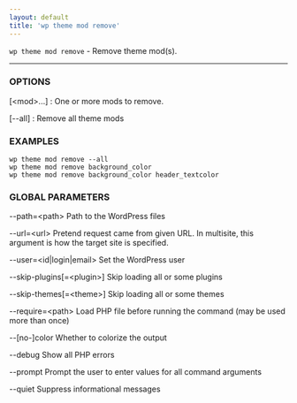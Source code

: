 ```yaml
---
layout: default
title: 'wp theme mod remove'
---
```


`wp theme mod remove` - Remove theme mod(s).

<hr />

### OPTIONS

[&lt;mod&gt;...]
: One or more mods to remove.

[\--all]
: Remove all theme mods

### EXAMPLES

    wp theme mod remove --all
    wp theme mod remove background_color
    wp theme mod remove background_color header_textcolor

### GLOBAL PARAMETERS

  \--path=&lt;path&gt;
      Path to the WordPress files

  \--url=&lt;url&gt;
      Pretend request came from given URL. In multisite, this argument is how the target site is specified.

  \--user=&lt;id|login|email&gt;
      Set the WordPress user

  \--skip-plugins[=&lt;plugin&gt;]
      Skip loading all or some plugins

  \--skip-themes[=&lt;theme&gt;]
      Skip loading all or some themes

  \--require=&lt;path&gt;
      Load PHP file before running the command (may be used more than once)

  \--[no-]color
      Whether to colorize the output

  \--debug
      Show all PHP errors

  \--prompt
      Prompt the user to enter values for all command arguments

  \--quiet
      Suppress informational messages



